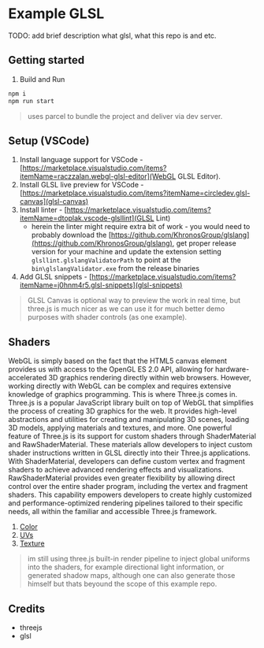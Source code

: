 # Example GLSL

TODO: add brief description what glsl, what this repo is and etc.

## Getting started

1. Build and Run

```sh
npm i
npm run start
```

> uses parcel to bundle the project and deliver via dev server.

## Setup (VSCode)

1. Install language support for VSCode - [https://marketplace.visualstudio.com/items?itemName=raczzalan.webgl-glsl-editor](WebGL GLSL Editor).
2. Install GLSL live preview for VSCode - [https://marketplace.visualstudio.com/items?itemName=circledev.glsl-canvas](glsl-canvas)
3. Install linter - [https://marketplace.visualstudio.com/items?itemName=dtoplak.vscode-glsllint](GLSL Lint)
    - herein the linter might require extra bit of work - you would need to probably download the [https://github.com/KhronosGroup/glslang](https://github.com/KhronosGroup/glslang), get proper release version for your machine and update the extension setting `glsllint.glslangValidatorPath` to point at the `bin\glslangValidator.exe` from the release binaries
4. Add GLSL snippets - [https://marketplace.visualstudio.com/items?itemName=j0hnm4r5.glsl-snippets](glsl-snippets)

> GLSL Canvas is optional way to preview the work in real time, but three.js is much nicer as we can use it for much better demo purposes with shader controls (as one example).

## Shaders

WebGL is simply based on the fact that the HTML5 canvas element provides us with access to the OpenGL ES 2.0 API, allowing for hardware-accelerated 3D graphics rendering directly within web browsers. However, working directly with WebGL can be complex and requires extensive knowledge of graphics programming. This is where Three.js comes in. Three.js is a popular JavaScript library built on top of WebGL that simplifies the process of creating 3D graphics for the web. It provides high-level abstractions and utilities for creating and manipulating 3D scenes, loading 3D models, applying materials and textures, and more. One powerful feature of Three.js is its support for custom shaders through ShaderMaterial and RawShaderMaterial. These materials allow developers to inject custom shader instructions written in GLSL directly into their Three.js applications. With ShaderMaterial, developers can define custom vertex and fragment shaders to achieve advanced rendering effects and visualizations. RawShaderMaterial provides even greater flexibility by allowing direct control over the entire shader program, including the vertex and fragment shaders. This capability empowers developers to create highly customized and performance-optimized rendering pipelines tailored to their specific needs, all within the familiar and accessible Three.js framework.

1. [Color](./src/shaders/01_color_unlit/index.js)
2. [UVs](./src/shaders/02_uvs_unlit/index.js)
3. [Texture](./src/shaders/03_texture_unlit/index.js)

> im still using three.js built-in render pipeline to inject global uniforms into the shaders, for example directional light information, or generated shadow maps, although one can also generate those himself but thats beyound the scope of this example repo.

## Credits

- threejs
- glsl